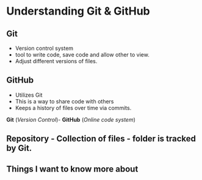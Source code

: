 # Understanding Git & GitHub

## **Git** 
- Version control system
- tool to write code, save code and allow other to view.
- Adjust different versions of files.

## **GitHub**
- Utilizes Git 
- This is a way to share code with others
- Keeps a history of files over time via commits.

**Git** (*Version Control*)- **GitHub** (*Online code system*)
## Repository - Collection of files - folder is tracked by Git.


## Things I want to know more about





